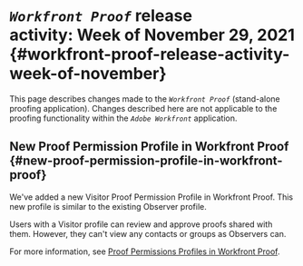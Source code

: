 


# *`Workfront Proof`* release activity:&nbsp;Week of November 29, 2021 {#workfront-proof-release-activity-week-of-november}

This page describes changes made to the *`Workfront Proof`* (stand-alone proofing application). Changes described here are not applicable to the proofing functionality within the *`Adobe Workfront`* application. 


## New Proof Permission Profile in Workfront Proof {#new-proof-permission-profile-in-workfront-proof}

We've added a new Visitor Proof Permission Profile in Workfront Proof. This new profile is similar to the existing Observer profile.


Users with a Visitor profile can review and approve proofs shared with them. However, they can't view any contacts or groups as Observers can.


For more information, see [Proof Permissions Profiles in Workfront Proof](proof-perm-profiles-in-wp.md).
